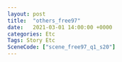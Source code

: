 ```yaml
---
layout: post
title:  "others_free97"
date:   2021-03-01 14:00:00 +0000
categories: Etc
Tags: Story Etc
SceneCode: ["scene_free97_q1_s20"]
---
```

